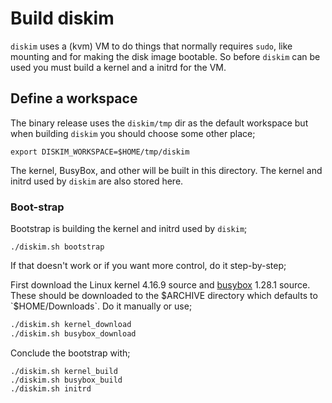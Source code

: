 # Build diskim

`diskim` uses a (kvm) VM to do things that normally requires `sudo`,
like mounting and for making the disk image bootable. So before
`diskim` can be used you must build a kernel and a initrd for the VM.

## Define a workspace

The binary release uses the `diskim/tmp` dir as the default workspace
but when building `diskim` you should choose some other place;

```
export DISKIM_WORKSPACE=$HOME/tmp/diskim
```

The kernel, BusyBox, and other will be built in this directory. The
kernel and initrd used by `diskim` are also stored here.



### Boot-strap

Bootstrap is building the kernel and initrd used by `diskim`;

```
./diskim.sh bootstrap
```

If that doesn't work or if you want more control, do it step-by-step;

First download the Linux kernel 4.16.9 source and
[busybox](https://busybox.net/) 1.28.1 source. These should be
downloaded to the $ARCHIVE directory which defaults to
`$HOME/Downloads`. Do it manually or use;

```bash
./diskim.sh kernel_download
./diskim.sh busybox_download
```

Conclude the bootstrap with;

```
./diskim.sh kernel_build
./diskim.sh busybox_build
./diskim.sh initrd
```

